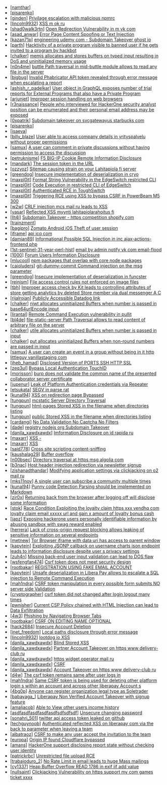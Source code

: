 * [[namthar](https://hackerone.com/namthar)] [                                                                         ](https://hackerone.com/reports/350939)
* [[pisarenko](https://hackerone.com/pisarenko)] [                                                                         ](https://hackerone.com/reports/106179)
* [[ginden](https://hackerone.com/ginden)] [Privilage escalation with malicious npmrc](https://hackerone.com/reports/358359)
* [[lincoln9932](https://hackerone.com/lincoln9932)] [             XSS                   m ok ru](https://hackerone.com/reports/302253)
* [[shad0walk3rtn](https://hackerone.com/shad0walk3rtn)] [Open Redirection Vulnerability in m vk com](https://hackerone.com/reports/347645)
* [[asad_anwar](https://hackerone.com/asad_anwar)] [Error Page Content Spoofing or Text Injection ](https://hackerone.com/reports/327671)
* [[kazan71p](https://hackerone.com/kazan71p)] [ engineering udemy com - Subdomain Takeover ghost io ](https://hackerone.com/reports/368119)
* [[parth](https://hackerone.com/parth)] [Hacktivity of a private program visible to banned user if he gets invited to a program by hackbot](https://hackerone.com/reports/357485)
* [[chalker](https://hackerone.com/chalker)] [ memjs allocates and stores buffers on typed input resulting in DoS and uninitialized memory usage](https://hackerone.com/reports/319809)
* [[n0n4me](https://hackerone.com/n0n4me)] [ buttle Path traversal in mid-buttle module allows to read any file in the server ](https://hackerone.com/reports/358112)
* [[bigbug](https://hackerone.com/bigbug)] [Invalid Phabricator API token revealed through error message when escalating a report](https://hackerone.com/reports/335123)
* [[ashish_r_padelkar](https://hackerone.com/ashish_r_padelkar)] [User object in GraphQL exposes number of trial reports for External Programs that also have a Private Program](https://hackerone.com/reports/350964)
* [[arjuniet](https://hackerone.com/arjuniet)] [Improper session handling on web browsers](https://hackerone.com/reports/347748)
* [[r3naissance](https://hackerone.com/r3naissance)] [People who interviewed for HackerOne security analyst position can be enumerated and their personal email address may be exposed](https://hackerone.com/reports/353310)
* [[0xpatrik](https://hackerone.com/0xpatrik)] [Subdomain takeover on svcgatewayus starbucks com](https://hackerone.com/reports/325336)
* [[pisarenko](https://hackerone.com/pisarenko)] [                                                                    ](https://hackerone.com/reports/92113)
* [[isaeva](https://hackerone.com/isaeva)] [                                     ](https://hackerone.com/reports/261734)
* [[billy_blaze](https://hackerone.com/billy_blaze)] [User able to access company details in yrityspalvelu without proper permissions](https://hackerone.com/reports/213418)
* [[samux](https://hackerone.com/samux)] [A user can comment in private discussions without having permission to access the discussion](https://hackerone.com/reports/321725)
* [[petruknisme](https://hackerone.com/petruknisme)] [F5 BIG-IP Cookie Remote Information Disclosure](https://hackerone.com/reports/330716)
* [[mandark](https://hackerone.com/mandark)] [The session token in the URL](https://hackerone.com/reports/341372)
* [[ozzyoz](https://hackerone.com/ozzyoz)] [Sitemap causing strain on your Lahitapiola fi server](https://hackerone.com/reports/318603)
* [[greendog](https://hackerone.com/greendog)] [Insecure implementation of deserialization in cryo](https://hackerone.com/reports/350418)
* [[maxpl0it](https://hackerone.com/maxpl0it)] [Format String Vulnerability in the EdgeSwitch restricted CLI](https://hackerone.com/reports/311884)
* [[maxpl0it](https://hackerone.com/maxpl0it)] [Code Execution in restricted CLI of EdgeSwitch](https://hackerone.com/reports/313245)
* [[maxpl0it](https://hackerone.com/maxpl0it)] [Authenticated RCE in ToughSwitch](https://hackerone.com/reports/273449)
* [[maxpl0it](https://hackerone.com/maxpl0it)] [Triggering RCE using XSS to bypass CSRF in PowerBeam M5 300](https://hackerone.com/reports/289264)
* [[w2w](https://hackerone.com/w2w)] [CRLF injection mcs mail ru leads to XSS ](https://hackerone.com/reports/335599)
* [[yasar](https://hackerone.com/yasar)] [Reflected XSS myynti lahitapiolarahoitus fi ](https://hackerone.com/reports/324423)
* [[llt4l](https://hackerone.com/llt4l)] [Subdomain Takeover - https  competition shopify com ](https://hackerone.com/reports/365853)
* [[trainzment](https://hackerone.com/trainzment)] [                             ](https://hackerone.com/reports/341675)
* [[bagipro](https://hackerone.com/bagipro)] [ Zomato Android iOS Theft of user session](https://hackerone.com/reports/328486)
* [[iframe](https://hackerone.com/iframe)] [api icq com                                                       ](https://hackerone.com/reports/341884)
* [[damian89](https://hackerone.com/damian89)] [ Informational Possible SQL Injection in inc ajax-actions-frontend php](https://hackerone.com/reports/310280)
* [[1st-sentinel-31-year-perl-hist](https://hackerone.com/1st-sentinel-31-year-perl-hist)] [         email           by admin notify vk com  email-flood](https://hackerone.com/reports/344223)
* [[1000](https://hackerone.com/1000)] [Forum Users Information Disclosure](https://hackerone.com/reports/321249)
* [[mlucool](https://hackerone.com/mlucool)] [npm packages that overlap with core node packages](https://hackerone.com/reports/333459)
* [[caioluders](https://hackerone.com/caioluders)] [ git-dummy-commit Command injection on the msg parameter](https://hackerone.com/reports/341710)
* [[greendog](https://hackerone.com/greendog)] [Insecure implementation of deserialization in funcster](https://hackerone.com/reports/350401)
* [[reinism](https://hackerone.com/reinism)] [File access control rules not enforced on image files](https://hackerone.com/reports/358339)
* [[tbh](https://hackerone.com/tbh)] [Improper access check by Kit leads to controlling attributes of store  getting analytics by deleted Store member via dual messenger A C](https://hackerone.com/reports/351519)
* [[rijalrojan](https://hackerone.com/rijalrojan)] [Publicly Accessible Datadog link](https://hackerone.com/reports/345152)
* [[chalker](https://hackerone.com/chalker)] [ njwt allocates uninitialized Buffers when number is passed in base64urlEncode input](https://hackerone.com/reports/321704)
* [[lirantal](https://hackerone.com/lirantal)] [Remote Command Execution vulnerability in pullit](https://hackerone.com/reports/315773)
* [[bl4de](https://hackerone.com/bl4de)] [ file-static-server Path Traversal allows to read content of arbitrary file on the server](https://hackerone.com/reports/310671)
* [[chalker](https://hackerone.com/chalker)] [ utile allocates uninitialized Buffers when number is passed in input](https://hackerone.com/reports/321701)
* [[chalker](https://hackerone.com/chalker)] [ put allocates uninitialized Buffers when non-round numbers are passed in input](https://hackerone.com/reports/321702)
* [[samux](https://hackerone.com/samux)] [A user can create an event in a group without being in it http  littleguy vanillastaging com ](https://hackerone.com/reports/321410)
* [[iheb_hamad](https://hackerone.com/iheb_hamad)] [Disclosed Version of PORTS SSH HTTP SSL](https://hackerone.com/reports/358102)
* [[zeq3ul](https://hackerone.com/zeq3ul)] [Bypass Local Authentication TouchID ](https://hackerone.com/reports/363544)
* [[morisson](https://hackerone.com/morisson)] [burp does not validate the common name of the presented collaborator server certificate](https://hackerone.com/reports/337680)
* [[jupenur](https://hackerone.com/jupenur)] [Leak of Platform Authentication credentials via Repeater](https://hackerone.com/reports/302651)
* [[etsukata](https://hackerone.com/etsukata)] [SEGV in parse rat ](https://hackerone.com/reports/363934)
* [[kunal94](https://hackerone.com/kunal94)] [XSS on redirection page Bypassed ](https://hackerone.com/reports/316319)
* [[tungpun](https://hackerone.com/tungpun)] [ mcstatic Server Directory Traversal](https://hackerone.com/reports/330285)
* [[tungpun](https://hackerone.com/tungpun)] [ html-pages Stored XSS in the filename when directories listing](https://hackerone.com/reports/330356)
* [[tungpun](https://hackerone.com/tungpun)] [ public Stored XSS in the filename when directories listing](https://hackerone.com/reports/329950)
* [[cardangi](https://hackerone.com/cardangi)] [No Data Validation No Captcha No Filters  ](https://hackerone.com/reports/363863)
* [[dade](https://hackerone.com/dade)] [registry nodejs org Subdomain Takeover](https://hackerone.com/reports/340580)
* [[danila_xawdxawdx](https://hackerone.com/danila_xawdxawdx)] [Imformation Disclosure on id rapida ru](https://hackerone.com/reports/318571)
* [[maxarr](https://hackerone.com/maxarr)] [XSS                  -            ](https://hackerone.com/reports/299998)
* [[maxarr](https://hackerone.com/maxarr)] [XSS             ](https://hackerone.com/reports/303727)
* [[said778](https://hackerone.com/said778)] [Cross site scripting content-sniffing ](https://hackerone.com/reports/363845)
* [[kaushalag29](https://hackerone.com/kaushalag29)] [Buffer overflow](https://hackerone.com/reports/363658)
* [[n00bsec](https://hackerone.com/n00bsec)] [Directory traversal at https  msg algolia com](https://hackerone.com/reports/333306)
* [[b3nac](https://hackerone.com/b3nac)] [Host header injection redirection via newsletter signup](https://hackerone.com/reports/229498)
* [[zishanadthandar](https://hackerone.com/zishanadthandar)] [Modifying application settings via clickjacking on o2 mail ru](https://hackerone.com/reports/355774)
* [[mks11nov](https://hackerone.com/mks11nov)] [A single user can subscribe a community multiple times](https://hackerone.com/reports/362601)
* [[kunal94](https://hackerone.com/kunal94)] [Punny code Detection Parsing should be implemented on Markdown ](https://hackerone.com/reports/363049)
* [[zir0x](https://hackerone.com/zir0x)] [Returning back from the browser after logging off will disclose some information](https://hackerone.com/reports/362718)
* [[stok](https://hackerone.com/stok)] [Race Condition  Exploiting the loyalty claim https  xxx vendhq com loyalty claim email xxxxx url and gain x amount of loyalty bonus cash](https://hackerone.com/reports/331940)
* [[japz](https://hackerone.com/japz)] [Exposing hackerone users personally identifiable information by abusing sandbox with swag reward enabled](https://hackerone.com/reports/357576)
* [[herrera](https://hackerone.com/herrera)] [Lack of cross-origin request blocking allows leaking of sensitive information on several endpoints](https://hackerone.com/reports/350739)
* [[metnew](https://hackerone.com/metnew)] [Tor Browser iframe with data  uri has access to parent window](https://hackerone.com/reports/358005)
* [[kapytein](https://hackerone.com/kapytein)] [Exploiting JSONP callback on username charts json endpoint leads to information disclosure despite user s privacy settings](https://hackerone.com/reports/361951)
* [[zuh4n](https://hackerone.com/zuh4n)] [Missing back-end user input validation can lead to DOS flaw](https://hackerone.com/reports/361337)
* [[wsfengfan474](https://hackerone.com/wsfengfan474)] [Csrf token does not meet security design](https://hackerone.com/reports/362033)
* [[rootbakar](https://hackerone.com/rootbakar)] [REGISTRATION USING FAKE EMAIL ACCOUNT](https://hackerone.com/reports/361941)
* [[kapytein](https://hackerone.com/kapytein)] [Unsafe deserialization in Libera Pay allows to escalate a SQL injection to Remote Command Execution](https://hackerone.com/reports/361341)
* [[mah1ndra](https://hackerone.com/mah1ndra)] [CSRF token manipulation in every possible form submits NO server side Validation](https://hackerone.com/reports/361414)
* [[cryptographer](https://hackerone.com/cryptographer)] [csrf token did not changed after login logout many times](https://hackerone.com/reports/361131)
* [[pwnisher](https://hackerone.com/pwnisher)] [Current CSP Policy chained with HTML Injection can lead to Data Exfiltration](https://hackerone.com/reports/360864)
* [[4w3](https://hackerone.com/4w3)] [Phishing by Navigating Browser Tabs](https://hackerone.com/reports/361054)
* [[rootbakar](https://hackerone.com/rootbakar)] [CSRF ON EDITING NAME OPTIONAL ](https://hackerone.com/reports/361184)
* [[hack2684](https://hackerone.com/hack2684)] [Insecure Account Deletion](https://hackerone.com/reports/361368)
* [[inet_freedom](https://hackerone.com/inet_freedom)] [ Local paths disclosure through error message](https://hackerone.com/reports/322724)
* [[lincoln9932](https://hackerone.com/lincoln9932)] [lootdog io XSS](https://hackerone.com/reports/343752)
* [[danila_xawdxawdx](https://hackerone.com/danila_xawdxawdx)] [Blind Stored XSS](https://hackerone.com/reports/347215)
* [[danila_xawdxawdx](https://hackerone.com/danila_xawdxawdx)] [Partner Account Takeover on https  www delivery-club ru                              ](https://hackerone.com/reports/330760)
* [[danila_xawdxawdx](https://hackerone.com/danila_xawdxawdx)] [                         https  widget operator mail ru](https://hackerone.com/reports/304545)
* [[danila_xawdxawdx](https://hackerone.com/danila_xawdxawdx)] [CSRF                              ](https://hackerone.com/reports/317314)
* [[danila_xawdxawdx](https://hackerone.com/danila_xawdxawdx)] [Account Takeover on https  www delivery-club ru                         ](https://hackerone.com/reports/324230)
* [[d4w](https://hackerone.com/d4w)] [The csrf token remains same after user logs in](https://hackerone.com/reports/361400)
* [[mah1ndra](https://hackerone.com/mah1ndra)] [Same CSRF token is being used for deleting other platform login  s within an account and across other liberapay Account  s](https://hackerone.com/reports/361130)
* [[4bg0p](https://hackerone.com/4bg0p)] [Anyone can register organization legal type as Soletrader ](https://hackerone.com/reports/361189)
* [[babayaga_](https://hackerone.com/babayaga_)] [Liberapay Non Verified Account Takeover with signup feature](https://hackerone.com/reports/361194)
* [[amaljacob](https://hackerone.com/amaljacob)] [Able to View other users income history](https://hackerone.com/reports/361133)
* [[asdfasdfasdfasdfasdfsdfsdfsdf](https://hackerone.com/asdfasdfasdfasdfasdfsdfsdfsdf)] [Unsecure changing password](https://hackerone.com/reports/361106)
* [[sonahri_501](https://hackerone.com/sonahri_501)] [twitter api access token leaked on github ](https://hackerone.com/reports/361089)
* [[techguynoob](https://hackerone.com/techguynoob)] [Authenticated reflected XSS on liberapay com via the back to parameter when leaving a team ](https://hackerone.com/reports/360797)
* [[albatraoz](https://hackerone.com/albatraoz)] [CSRF to make any user accept the invitation to the team](https://hackerone.com/reports/360834)
* [[europa](https://hackerone.com/europa)] [Origin IP found Cloudflare bypassed](https://hackerone.com/reports/360825)
* [[amans](https://hackerone.com/amans)] [HackerOne support disclosing report state without checking user identity](https://hackerone.com/reports/356566)
* [[patrickrbc](https://hackerone.com/patrickrbc)] [Unrestricted file upload RCE ](https://hackerone.com/reports/343726)
* [[trabajoduro_2](https://hackerone.com/trabajoduro_2)] [No Rate Limit in email leads to huge Mass mailings](https://hackerone.com/reports/297359)
* [[cy1337](https://hackerone.com/cy1337)] [Heap Buffer Overflow READ 1786 in exif iif add value](https://hackerone.com/reports/344035)
* [[nullsaint](https://hackerone.com/nullsaint)] [Clickjacking Vulnerability on https  support my com games ticket xxxx ](https://hackerone.com/reports/357954)

